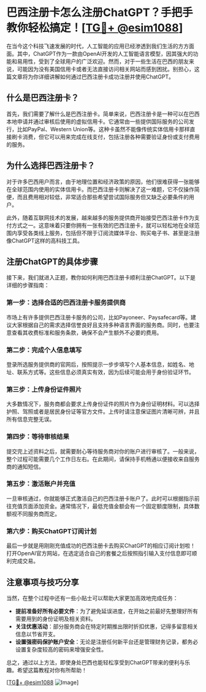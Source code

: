 # 巴西注册卡怎么注册ChatGPT？手把手教你轻松搞定！[[TG💪+ @esim1088](https://t.me/s/esim1088)]

在当今这个科技飞速发展的时代，人工智能的应用已经渗透到我们生活的方方面面。其中，ChatGPT作为一款由OpenAI开发的人工智能语言模型，因其强大的功能和易用性，受到了全球用户的广泛欢迎。然而，对于一些生活在巴西的朋友来说，可能因为没有美国信用卡或者无法直接访问相关网站而感到困扰。别担心，这篇文章将为你详细讲解如何通过巴西注册卡成功注册并使用ChatGPT。

## 什么是巴西注册卡？

首先，我们需要了解什么是巴西注册卡。简单来说，巴西注册卡是一种可以在巴西本地申请并通过审核后使用的虚拟信用卡。它通常由一些提供国际服务的公司发行，比如PayPal、Western Union等。这种卡虽然不能像传统实体信用卡那样直接刷卡消费，但它可以用来完成在线支付，包括注册各种需要验证身份或支付费用的服务。

## 为什么选择巴西注册卡？

对于许多巴西用户而言，由于地理位置和经济政策的原因，他们很难获得一张能够在全球范围内使用的实体信用卡。而巴西注册卡则解决了这一难题，它不仅操作简便，而且费用相对较低，非常适合那些希望尝试国际服务但又缺乏必要条件的用户。

此外，随着互联网技术的发展，越来越多的服务提供商开始接受巴西注册卡作为支付方式之一。这意味着只要你拥有一张有效的巴西注册卡，就可以轻松地在全球范围内享受各类线上服务，包括但不限于订阅流媒体平台、购买电子书、甚至是注册像ChatGPT这样的高科技工具。

## 注册ChatGPT的具体步骤

接下来，我们就进入正题，教你如何利用巴西注册卡顺利注册ChatGPT。以下是详细的步骤指南：

### 第一步：选择合适的巴西注册卡服务提供商

市场上有许多提供巴西注册卡服务的公司，比如Payoneer、Paysafecard等。建议大家根据自己的需求选择信誉良好且支持多种语言界面的服务商。同时，也要注意查看其收费标准和服务条款，确保不会产生额外不必要的费用。

### 第二步：完成个人信息填写

登录所选服务提供商的官网后，按照提示一步步填写个人基本信息，如姓名、地址、联系方式等。这些信息必须真实有效，因为后续可能会用于身份验证环节。

### 第三步：上传身份证件照片

大多数情况下，服务商都会要求上传身份证件的照片作为身份证明材料。可以选择护照、驾照或者是居民身份证等官方文件。上传时请注意保证图片清晰可辨，并且所有信息完整无误。

### 第四步：等待审核结果

提交完上述资料之后，就需要耐心等待服务商对你的账户进行审核了。一般来说，整个过程可能需要几个工作日左右。在此期间，请保持手机畅通以便接收来自服务商的通知短信。

### 第五步：激活账户并充值

一旦审核通过，你就能够正式激活自己的巴西注册卡账户了。此时可以根据指示前往充值页面添加资金。通常情况下，最低充值金额会有一个固定额度限制，具体数额视不同服务商而定。

### 第六步：购买ChatGPT订阅计划

最后一步就是用刚刚充值成功的巴西注册卡去购买ChatGPT的相应订阅计划啦！打开OpenAI官方网站，在选定适合自己的套餐之后按照指引输入支付信息即可顺利完成交易。

## 注意事项与技巧分享

当然，在整个过程中还有一些小贴士可以帮助大家更加高效地完成任务：

- **提前准备好所有必要文件**：为了避免延误进度，在开始之前最好先整理好所有需要用到的身份证明及相关资料。
- **关注优惠活动**：部分服务商会在特定时期推出限时折扣优惠，记得多留意相关信息以节省开支。
- **设置强密码保护账户安全**：无论是注册任何新平台还是管理财务记录，都务必设置复杂度较高的密码来增强安全性。

总之，通过以上方法，即使身处巴西也能轻松享受到ChatGPT带来的便利与乐趣。希望这篇教程对你有所帮助！

[[TG💪+ @esim1088](https://t.me/s/esim1088) ![Image](https://i.postimg.cc/4NQfJmqS/Snipaste-2025-05-13-00-14-12.png)]